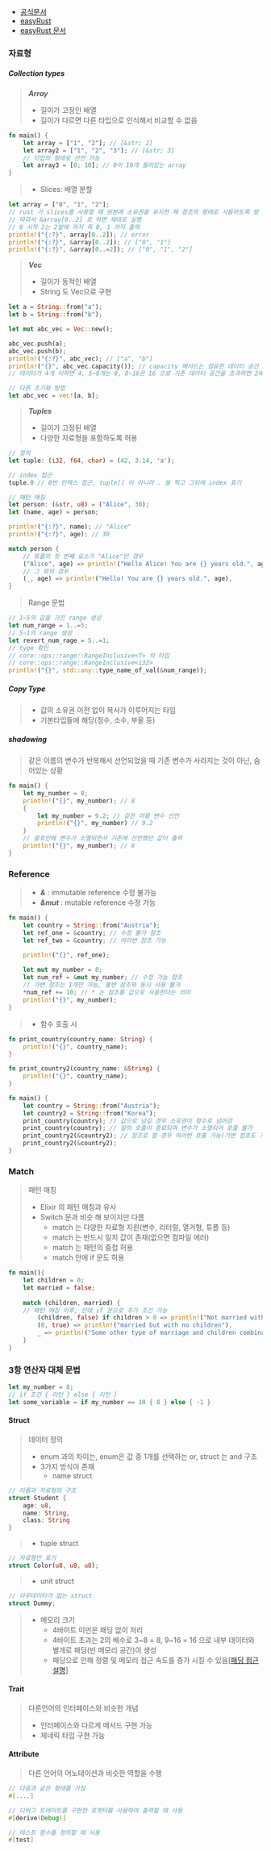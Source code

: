 * [공식문서](https://www.rust-lang.org/)
* [easyRust](https://github.com/Dhghomon/easy_rust/?tab=readme-ov-file#part-1---rust-in-your-browser)
* [easyRust 문서](https://dhghomon.github.io/easy_rust/Chapter_0.html)

### 자료형

##### Collection types
> ***Array***  
> * 길이가 고정인 배열
> * 길이가 다르면 다른 타입으로 인식해서 비교할 수 없음
```rust
fn main() {
	let array = ["1", "2"]; // [&str; 2]
	let array2 = ["1", "2", "3"]; // [&str; 3]
	// 타입의 형태로 선언 가능
	let array3 = [0; 10]; // 0이 10개 들어있는 array
}
```
> * Slices: 배열 분할
```rust
let array = ["0", "1", "2"];
// rust 가 slices를 사용할 때 원본에 소유권을 유지한 체 참조의 형태로 사용하도록 함
// 따라서 &array[0..2] 로 하면 제대로 실행
// 0 시작 2는 2앞에 까지 즉 0, 1 까지 출력
println!("{:?}", array[0..2]); // error
println!("{:?}", &array[0..2]); // ["0", "1"]
println!("{:?}", &array[0..=2]); // ["0", "1", "2"]
```
> ***Vec***  
> * 길이가 동적인 배열
> * String 도 Vec으로 구현
```rust
let a = String::from("a");
let b = String::from("b");

let mut abc_vec = Vec::new();

abc_vec.push(a);
abc_vec.push(b);
println!("{:?}", abc_vec); // ["a", "b"]
println!("{}", abc_vec.capacity()); // capacity 메서드는 점유한 데이터 공간 개수
// 데이터가 4개 이하면 4, 5~8개는 8, 8~16은 16 으로 기존 데이터 공간을 초과하면 2배씩 확장

// 다른 초기화 방법
let abc_vec = vec![a, b];
```
> ***Tuples***  
> * 길이가 고정된 배열
> * 다양한 자료형을 포함하도록 허용
```rust
// 정의
let tuple: (i32, f64, char) = (42, 3.14, 'a');

// index 접근
tuple.0 // 0번 인덱스 접근, tuple[] 이 아니라 . 을 찍고 그뒤에 index 표기

// 패턴 매칭
let person: (&str, u8) = ("Alice", 30);
let (name, age) = person;

println!("{:?}", name); // "Alice"
println!("{:?}", age); // 30

match person {
	// 튜플의 첫 번째 요소가 "Alice"인 경우
	("Alice", age) => println!("Hello Alice! You are {} years old.", age),
	// 그 외의 경우
	(_, age) => println!("Hello! You are {} years old.", age),
}

```
>Range 문법
```rust
// 1~5의 값을 가진 range 생성
let num_range = 1..=5;
// 5~1의 range 생성
let revert_num_rage = 5..=1;
// type 확인
// core::ops::range::RangeInclusive<T> 의 타입
// core::ops::range::RangeInclusive<i32>
println!("{}", std::any::type_name_of_val(&num_range));
```

##### Copy Type
> * 값의 소유권 이전 없이 복사가 이루어지는 타입
> * 기본타입들에 해당(정수, 소수, 부울 등)

##### shadowing
> 같은 이름의 변수가 반복해서 선언되었을 때 기존 변수가 사라지는 것이 아닌, 숨어있는 상황
```rust
fn main() {
    let my_number = 8;
    println!("{}", my_number); // 8
    {
        let my_number = 9.2; // 같은 이름 변수 선언
        println!("{}", my_number) // 9.2
    }
    // 괄호안에 변수가 소멸되면서 기존에 선언했던 값이 출력 
    println!("{}", my_number); // 8
}
```

### Reference
>* ***&*** : immutable reference 수정 불가능
>* ***&mut*** : mutable  reference 수정 가능
```rust
fn main() {
    let country = String::from("Austria");
    let ref_one = &country; // 수정 불가 참조
    let ref_two = &country; // 여러번 참조 가능

    println!("{}", ref_one);
    
	let mut my_number = 8;
    let num_ref = &mut my_number; // 수정 가능 참조
    // 가변 참조는 1개만 가능, 불변 참조와 동시 사용 불가
    *num_ref += 10; // * 는 참조를 값으로 사용한다는 의미
    println!("{}", my_number);
}
```
>* 함수 호출 시
```rust
fn print_country(country_name: String) {
    println!("{}", country_name);
}

fn print_country2(country_name: &String) {
    println!("{}", country_name);
}

fn main() {
    let country = String::from("Austria");
    let country2 = String::from("Korea");
    print_country(country); // 값으로 넘길 경우 소유권이 함수로 넘어감
    print_country(country); // 앞의 호출이 종료되며 변수가 소멸되어 호출 불가
	print_country2(&country2); // 참조로 할 경우 여러번 호출 가능(가변 참조도 가능)
	print_country2(&country2);
}
```

### Match
> 패턴 매칭
> * Elixir 의 패턴 매칭과 유사
> * Switch 문과 비슷 해 보이지만 다름
> 	* match 는 다양한 자료형 지원(변수, 리터럴, 열거형, 튜플 등)
> 	* match 는 반드시 일치 값이 존재(없으면 컴파일 에러)
> 	* match 는 패턴의 중첩 허용
> 	* match 안에 if 문도 허용
```rust
fn main(){
    let children = 0;
    let married = false;
    
    match (children, married) {
    // 패턴 매칭 이후, 안에 if 문으로 추가 조건 가능
        (children, false) if children > 0 => println!("Not married with {} children", children),
        (0, true) => println!("married but with no children"),
        _ => println!("Some other type of marriage and children combination")
    }
}
```

### 3항 연산자 대체 문법
```rust
let my_number = 8;
// if 조건 { 리턴 } else { 리턴 }
let some_variable = if my_number == 10 { 8 } else { -1 }
```

#### Struct
>데이터 정의
>* enum 과의 차이는, enum은 값 중 1개를 선택하는 or, struct 는 and 구조
>* 3가지 방식이 존재
>	* name struct
```rust
// 이름과 자료형의 구조
struct Student {
	age: u8,
	name: String,
	class: String
}
```
>	* tuple struct
```rust
// 자료형만 표기
struct Color(u8, u8, u8);
```
>	* unit struct
```rust
// 아무데이터가 없는 struct
struct Dummy;
```
>* 메모리 크기
>	* 4바이트 미만은 패딩 없이 처리
>	* 4바이트 초과는 2의 배수로 3~8 = 8, 9~16 = 16 으로 내부 데이터와 별개로 패딩(빈 메모리 공간)이 생성
>	* 패딩으로 인해 정렬 및 메모리 접근 속도를 증가 시킬 수 있음[[패딩 접근 설명](https://bumukisbest.tistory.com/18)]

#### Trait
> 다른언어의 인터페이스와 비슷한 개념 
> * 인터페이스와 다르게 메서드 구현 가능
> * 제네릭 타입 구현 가능

#### Attribute
>다른 언어의 어노테이션과 비슷한 역할을 수행
```rust
// 다음과 같은 형태를 가짐
#[....]

// 디버그 트레이트를 구현한 포맷터를 사용하여 출력할 때 사용
#[derive(Debug)]

// 테스트 함수를 정의할 때 사용
#[test]
```